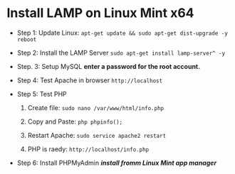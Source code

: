 # Install **LAMP** on **Linux Mint x64**

* Step 1: Update Linux:
	```apt-get update && sudo apt-get dist-upgrade -y```
	```reboot```

* Step 2: Install the LAMP Server
	```sudo apt-get install lamp-server^ -y```

* Step. 3: Setup MySQL
	__enter a password for the root account.__

* Step 4: Test Apache in browser
	```http://localhost```

* Step 5: Test PHP
  1. Create file:
	```sudo nano /var/www/html/info.php```

  2. Copy and Paste:
	```php phpinfo();```

  3. Restart Apache:
	```sudo service apache2 restart```

  4. PHP is raedy:
	```http://localhost/info.php```

* Step 6: Install PHPMyAdmin
	___install fromm Linux Mint app manager___
